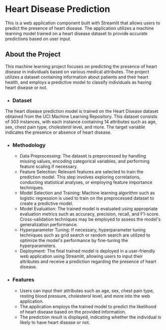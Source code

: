 # Heart Disease Prediction

This is a web application component built with Streamlit that allows users to predict the presence of heart disease. The application utilizes a machine learning model trained on a heart disease dataset to provide accurate predictions based on user input.

## About the Project

This machine learning project focuses on predicting the presence of heart disease in individuals based on various medical attributes. The project utilizes a dataset containing information about patients and their heart health, and employs a predictive model to classify individuals as having heart disease or not.

- ### Dataset
The heart disease prediction model is trained on the Heart Disease dataset obtained from the UCI Machine Learning Repository. This dataset consists of 303 instances, with each instance containing 14 attributes such as age, sex, chest pain type, cholesterol level, and more. The target variable indicates the presence or absence of heart disease.

- ### Methodology
   - Data Preprocessing: The dataset is preprocessed by handling missing values, encoding categorical variables, and performing feature scaling if necessary.
   - Feature Selection: Relevant features are selected to train the prediction model. This step involves exploring correlations, conducting statistical analyses, or      employing feature importance techniques.
   - Model Selection and Training: Machine learning algorithm such as logistic regression is used to train on the preprocessed dataset to create a predictive model.
   - Model Evaluation: The trained model is evaluated using appropriate evaluation metrics such as accuracy, precision, recall, and F1-score. Cross-validation            techniques may be employed to assess the model's generalization performance.
   - Hyperparameter Tuning: If necessary, hyperparameter tuning techniques such as grid search or random search are utilized to optimize the model's performance by        fine-tuning the hyperparameters.
   - Deployment: The final trained model is deployed in a user-friendly web application using Streamlit, allowing users to input their attributes and receive a           prediction regarding the presence of heart disease.

- ### Features
  - Users can input their attributes such as age, sex, chest pain type, resting blood pressure, cholesterol level, and more into the web application.
  - The application employs the trained model to predict the likelihood of heart disease based on the provided information.
  - The prediction result is displayed, indicating whether the individual is likely to have heart disease or not.
 



